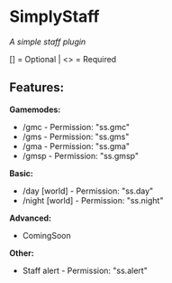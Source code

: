 # SimplyStaff
_A simple staff plugin_

[] = Optional | <> = Required

## Features:

**Gamemodes:**
- /gmc - Permission: "ss.gmc"
- /gms - Permission: "ss.gms"
- /gma - Permission: "ss.gma"
- /gmsp - Permission: "ss.gmsp"

**Basic:**
- /day [world] - Permission: "ss.day"
- /night [world] - Permission: "ss.night"

**Advanced:**
- ComingSoon
  
**Other:**
- Staff alert - Permission: "ss.alert"
